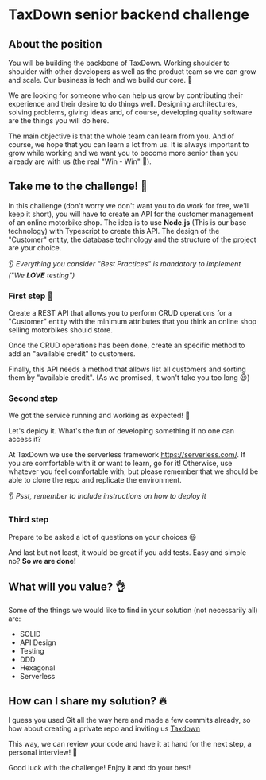# TaxDown senior backend challenge

## About the position

You will be building the backbone of TaxDown. Working shoulder to shoulder with other developers as well as the product team so we can grow and scale. Our business is tech and we build our core. 🔋

We are looking for someone who can help us grow by contributing their experience and their desire to do things well. Designing architectures, solving problems, giving ideas and, of course, developing quality software are the things you will do here.

The main objective is that the whole team can learn from you. And of course, we hope that you can learn a lot from us. It is always important to grow while working and we want you to become more senior than you already are with us (the real "Win - Win" 🚀).

## Take me to the challenge! 🤟

In this challenge (don't worry we don't want you to do work for free, we'll keep it short), you will have to create an API for the customer management of an online motorbike shop. The idea is to use **Node.js** (This is our base technology) with Typescript to create this API. The design of the "Customer" entity, the database technology and the structure of the project are your choice.

👂 *Everything you consider "Best Practices" is mandatory to implement ("We **LOVE** testing")*

### First step 🌟

Create a REST API that allows you to perform CRUD operations for a "Customer" entity with the minimum attributes that you think an online shop selling motorbikes should store.

Once the CRUD operations has been done, create an specific method to add an "available credit" to customers.

Finally, this API needs a method that allows list all customers and sorting them by "available credit". (As we promised, it won't take you too long 😆)

### Second step

We got the service running and working as expected! 🚀

Let's deploy it. What's the fun of developing something if no one can access it?

At TaxDown we use the serverless framework <https://serverless.com/>. If you are comfortable with it or want to learn, go for it! Otherwise, use whatever you feel comfortable with, but please remember that we should be able to clone the repo and replicate the environment.

👂 *Psst, remember to include instructions on how to deploy it*

### Third step

Prepare to be asked a lot of questions on your choices 😆

And last but not least, it would be great if you add tests. Easy and simple no? **So we are done!**

## What will you value? 👌

Some of the things we would like to find in your solution (not necessarily all) are:

- SOLID
- API Design
- Testing
- DDD
- Hexagonal
- Serverless

## How can I share my solution? 🔥

I guess you used Git all the way here and made a few commits already, so how about creating a private repo and inviting us [Taxdown](https://github.com/taxdownGH)

This way, we can review your code and have it at hand for the next step, a personal interview! 👻

Good luck with the challenge! Enjoy it and do your best!

